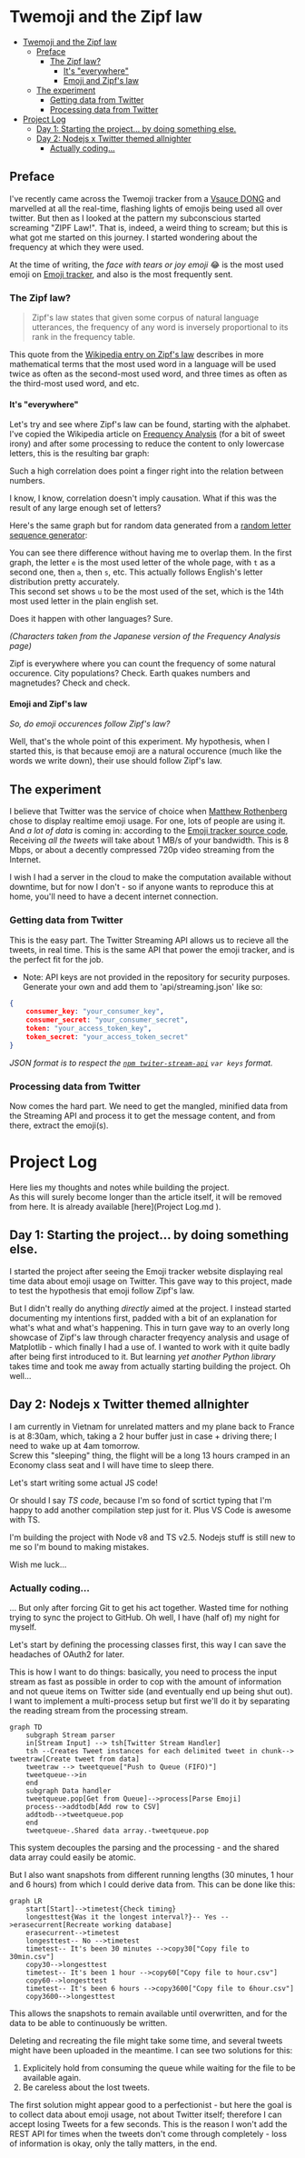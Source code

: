   
  
# Twemoji and the Zipf law
  
  
* [Twemoji and the Zipf law](#twemoji-and-the-zipf-law )
	* [Preface](#preface )
		* [The Zipf law?](#the-zipf-law )
			* [It's "everywhere"](#its-everywhere )
			* [Emoji and Zipf's law](#emoji-and-zipfs-law )
	* [The experiment](#the-experiment )
		* [Getting data from Twitter](#getting-data-from-twitter )
		* [Processing data from Twitter](#processing-data-from-twitter )
* [Project Log](#project-log )
	* [Day 1: Starting the project... by doing something else.](#day-1-starting-the-project-by-doing-something-else )
	* [Day 2: Nodejs x Twitter themed allnighter](#day-2-nodejs-x-twitter-themed-allnighter )
		* [Actually coding...](#actually-coding )
  
## Preface
  
  
I've recently came across the Twemoji tracker from a [Vsauce DONG](https://www.youtube.com/watch?v=d1RPFzZN3Ro ) and marvelled at all the real-time, flashing lights of emojis being used all over twitter. But then as I looked at the pattern my subconscious started screaming "ZIPF Law!". That is, indeed, a weird thing to scream; but this is what got me started on this journey. I started wondering about the frequency at which they were used.
  
At the time of writing, the *face with tears or joy emoji* 😂 is the most used emoji on [Emoji tracker](http://emojitracker.com ), and also is the most frequently sent.
  
### The Zipf law?
  
  
> Zipf's law states that given some corpus of natural language utterances, the frequency of any word is inversely proportional to its rank in the frequency table.
  
This quote from the [Wikipedia entry on Zipf's law](http://en.wikipedia.org/wiki/Zipf%27s_law ) describes in more mathematical terms that the most used word in a language will be used twice as often as the second-most used word, and three times as often as the third-most used word, and etc.
  
#### It's "everywhere"
  
  
Let's try and see where Zipf's law can be found, starting with the alphabet.  
I've copied the Wikipedia article on [Frequency Analysis](https://en.wikipedia.org/wiki/Frequency_analysis ) (for a bit of sweet irony) and after some processing to reduce the content to only lowercase letters, this is the resulting bar graph:
  
  
Such a high correlation does point a finger right into the relation between numbers.
  
I know, I know, correlation doesn't imply causation. What if this was the result of any large enough set of letters?
  
Here's the same graph but for random data generated from a [random letter sequence generator](http://www.dave-reed.com/Nifty/randSeq.html ):
  
  
You can see there difference without having me to overlap them. In the first graph, the letter `e` is the most used letter of the whole page, with `t` as a second one, then `a`, then `s`, etc. This actually follows English's letter distribution pretty accurately.  
This second set shows `u` to be the most used of the set, which is the 14th most used letter in the plain english set.
  
Does it happen with other languages? Sure.
  
*(Characters taken from the Japanese version of the Frequency Analysis page)*
  
Zipf is everywhere where you can count the frequency of some natural occurence. City populations? Check. Earth quakes numbers and magnetudes? Check and check.
  
#### Emoji and Zipf's law
  
  
*So, do emoji occurences follow Zipf's law?*
  
Well, that's the whole point of this experiment. My hypothesis, when I started this, is that because emoji are a natural occurence (much like the words we write down), their use should follow Zipf's law. 
  
## The experiment
  
  
I believe that Twitter was the service of choice when [Matthew Rothenberg](https://github.com/mroth ) chose to display realtime emoji usage. For one, lots of people are using it. And *a lot of data* is coming in: according to the [Emoji tracker source code](https://github.com/mroth/emojitrack-feeder#development-setup ), Receiving *all the tweets* will take about 1 MB/s of your bandwidth. This is 8 Mbps, or about a decently compressed 720p video streaming from the Internet.
  
I wish I had a server in the cloud to make the computation available without downtime, but for now I don't - so if anyone wants to reproduce this at home, you'll need to have a decent internet connection.
  
### Getting data from Twitter
  
  
This is the easy part. The Twitter Streaming API allows us to recieve all the tweets, in real time. This is the same API that power the emoji tracker, and is the perfect fit for the job.
  
* Note: API keys are not provided in the repository for security purposes. Generate your own and add them to 'api/streaming.json' like so:
  
```json
{
    consumer_key: "your_consumer_key",
    consumer_secret: "your_consumer_secret",
    token: "your_access_token_key",
    token_secret: "your_access_token_secret"
}
```
  
*JSON format is to respect the [`npm twiter-stream-api`](https://www.npmjs.com/package/twitter-stream-api ) `var keys` format.*
  
### Processing data from Twitter
  
  
Now comes the hard part. We need to get the mangled, minified data from the Streaming API and process it to get the message content, and from there, extract the emoji(s).
  
# Project Log
  
  
Here lies my thoughts and notes while building the project.  
As this will surely become longer than the article itself, it will be removed from here. It is already available [here](Project Log.md ).
  
  
  
  
  
  
  
  
## Day 1: Starting the project... by doing something else.
  
  
I started the project after seeing the Emoji tracker website displaying real time data about emoji usage on Twitter. This gave way to this project, made to test the hypothesis that emoji follow Zipf's law.
  
But I didn't really do anything *directly* aimed at the project. I instead started documenting my intentions first, padded with a bit of an explanation for what's what and what's happening. This in turn gave way to an overly long showcase of Zipf's law through character freqyency analysis and usage of Matplotlib - which finally I had a use of. I wanted to work with it quite badly after being first introduced to it. But learning *yet another Python library* takes time and took me away from actually starting building the project. Oh well...
  
## Day 2: Nodejs x Twitter themed allnighter
  
  
I am currently in Vietnam for unrelated matters and my plane back to France is at 8:30am, which, taking a 2 hour buffer just in case + driving there; I need to wake up at 4am tomorrow.  
Screw this "sleeping" thing, the flight will be a long 13 hours cramped in an Economy class seat and I will have time to sleep there.
  
Let's start writing some actual JS code!
  
Or should I say *TS code*, because I'm so fond of scrtict typing that I'm happy to add another compilation step just for it. Plus VS Code is awesome with TS.
  
I'm building the project with Node v8 and TS v2.5. Nodejs stuff is still new to me so I'm bound to making mistakes.
  
Wish me luck...
  
### Actually coding...
  
  
... But only after forcing Git to get his act together. Wasted time for nothing trying to sync the project to GitHub. Oh well, I have (half of) my night for myself.
  
Let's start by defining the processing classes first, this way I can save the headaches of OAuth2 for later.
  
This is how I want to do things: basically, you need to process the input stream as fast as possible in order to cop with the amount of information and not queue items on Twitter side (and eventually end up being shut out). I want to implement a multi-process setup but first we'll do it by separating the reading stream from the processing stream.
  
```mermaid
graph TD
    subgraph Stream parser
    in[Stream Input] --> tsh[Twitter Stream Handler]
    tsh --Creates Tweet instances for each delimited tweet in chunk--> tweetraw[Create tweet from data]
    tweetraw --> tweetqueue["Push to Queue (FIFO)"]
    tweetqueue-->in
    end
    subgraph Data handler
    tweetqueue.pop[Get from Queue]-->process[Parse Emoji]
    process-->addtodb[Add row to CSV]
    addtodb-->tweetqueue.pop
    end
    tweetqueue-.Shared data array.-tweetqueue.pop
```
  
This system decouples the parsing and the processing - and the shared data array could easily be atomic. 
  
But I also want snapshots from different running lengths (30 minutes, 1 hour and 6 hours) from which I could derive data from. This can be done like this:
```mermaid
graph LR
    start[Start]-->timetest{Check timing}
    longesttest{Was it the longest interval?}-- Yes -->erasecurrent[Recreate working database]
    erasecurrent-->timetest
    longesttest-- No -->timetest
    timetest-- It's been 30 minutes -->copy30["Copy file to 30min.csv"]
    copy30-->longesttest
    timetest-- It's been 1 hour -->copy60["Copy file to hour.csv"]
    copy60-->longesttest
    timetest-- It's been 6 hours -->copy3600["Copy file to 6hour.csv"]
    copy3600-->longesttest
```
  
This allows the snapshots to remain available until overwritten, and for the data to be able to continuously be written.
  
Deleting and recreating the file might take some time, and several tweets might have been uploaded in the meantime. I can see two solutions for this:
  
1. Explicitely hold from consuming the queue while waiting for the file to be available again.
1. Be careless about the lost tweets.
  
The first solution might appear good to a perfectionist - but here the goal is to collect data about emoji usage, not about Twitter itself; therefore I can accept losing Tweets for a few seconds. This is the reason I won't add the REST API for times when the tweets don't come through completely - loss of information is okay, only the tally matters, in the end.
  
  